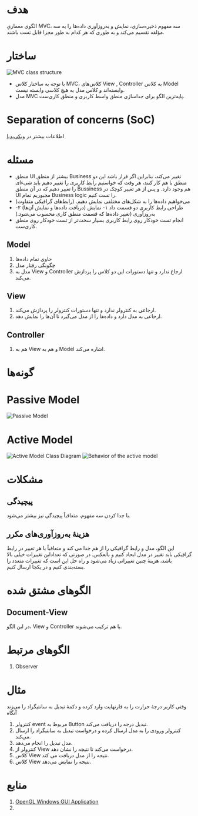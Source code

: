 # هدف
الگوی معماریِ MVC، سه مفهوم ذخیره‌سازی، نمایش و به‌روزآوری داده‌ها را به سه مؤلفه تقسیم می‌کند و به طوری که هر کدام به طور مجزا قابل تست باشند.

# ساختار
![MVC class structure](http://i.msdn.microsoft.com/dynimg/IC114765.gif)

- با توجه به ساختار کلاس MVC، کلاس‌های View , Controller به کلاس Model وابسته‌اند و کلاس مدل به هیچ کلاسی وابسته نیست.
- مدل MVC پایه‌ترین الگو برای جداسازی منطق واسط کاربری و منطق کاری‌ست.


# Separation of concerns (SoC)
اطلاعات بیشتر در [ویکی‌پدیا](http://en.wikipedia.org/wiki/Separation_of_concerns)

# مسئله
- منطق UI بیشتر از منطق Business تغییر می‌کند، بنابراین اگر قرار باشد این دو منطق با هم کار کنند، هر وقت که خواستیم رابط کاربری را تغییر دهیم باید شیء‌ای را تغییر دهیم که در آن منطق Bussiness هم وجود دارد. و پس از هر تغییر کوچک در UI مجبوریم تمام Business logic را تست کنیم.
- می‌خواهیم داده‌ها را به شکل‌های مختلفی نمایش دهیم. (رابط‌های گرافیکی متفاوت)
- طراحی رابط کاربری دو قسمت داد ۱- نمایش (دریافت داده‌ها و نمایش آن‌ها) ۲- به‌روزآوری (تغییر داده‌ها که قسمت منطق کاری محسوب می‌شود.)
- انجام تست خودکار روی رابط کاربری بسیار سخت‌تر از تست خودکار روی منطق کاری‌ست.

## Model
1. حاوی تمام داده‌ها
2. چگونگی رفتار مدل
3. مدل به View و Controller ارجاع ندارد و تنها دستورات این دو کلاس را پردازش می‌کند.

## View
1. ارجاعی به کنترولر ندارد و تنها دستورات کنترولر را پردازش می‌کند.
2. ارجاعی به مدل دارد و داده‌ها را از مدل می‌گیرد تا آن‌ها را نمایش دهد.

## Controller
1. هم به View و هم به Model اشاره می‌کند.


# گونه‌ها
# Passive Model
![Passive Model](http://i.msdn.microsoft.com/dynimg/IC108622.gif)


# Active Model
![Active Model Class Diagram](http://i.msdn.microsoft.com/dynimg/IC111180.gif)
![Behavior of the active model](http://i.msdn.microsoft.com/dynimg/IC100217.gif)

# مشکلات
## پیچیدگی
با جدا کردن سه مفهوم، متعاقباً پیچیدگی نیز بیشتر می‌شود.

## هزینهٔ به‌روزآوری‌های مکرر
این الگو، مدل و رابط گرافیکی را از هم جدا می کند و متعاقباً با هر تغییر در رابط گرافیکی باید تغییر در مدل ایجاد کنیم و بالعکس. در صورتی که تعداداین تغییرات خیلی بالا باشد، هزینهٔ چنین تغییراتی زیاد می‌شود و راه حل این است که تغییرات متعدد را بسته‌بندی کنیم و در یکجا ارسال کنیم.

# الگوهای مشتق شده
## Document-View
در این الگو، View و Controller با هم ترکیب می‌شوند.

# الگوهای مرتبط
1. Observer

# مثال
وقتی کاربر درجهٔ حرارت را به فارنهایت وارد کرده و دکمهٔ تبدیل به سانتیگراد را می‌زند آنگاه
1. کنترولر event مربوط به Button تبدیل درجه را دریافت می‌کند.
2. کنترولر ورودی را به مدل ارسال کرده و درخواست تبدیل به سانتیگراد را ارسال می‌کند.
3. مدل تبدیل را انجام می‌دهد.
4. کنترولر از View درخواست می‌کند تا نتیجه را نشان دهد.
5. کلاس View نتیجه را از مدل دریافت می کند.
6. کلاس View نتیجه را نمایش می‌دهد.

# منابع
1. [OpenGL Windows GUI Application](http://www.songho.ca/opengl/gl_mvc.html)
2. [](http://msdn.microsoft.com/en-us/library/ff649643.aspx)
